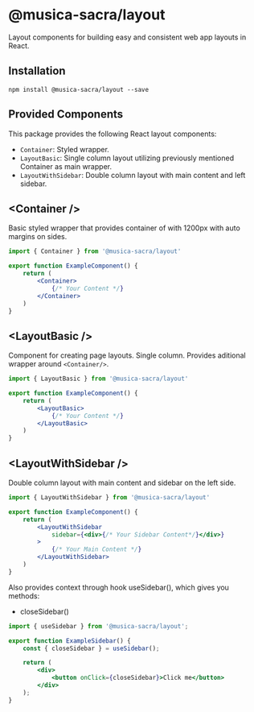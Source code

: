 # @musica-sacra/layout

Layout components for building easy and consistent web app layouts in React.

## Installation

`npm install @musica-sacra/layout --save`

## Provided Components

This package provides the following React layout components:

- `Container`: Styled wrapper. 
- `LayoutBasic`: Single column layout utilizing previously mentioned Container as main wrapper.
- `LayoutWithSidebar`: Double column layout with main content and left sidebar. 

## \<Container />

Basic styled wrapper that provides container of with 1200px with auto margins on sides.

```jsx
import { Container } from '@musica-sacra/layout'

export function ExampleComponent() {
    return (
        <Container>
            {/* Your Content */}
        </Container>
    )
}
```

## \<LayoutBasic />

Component for creating page layouts. Single column. Provides aditional wrapper around `<Container/>`.

```jsx
import { LayoutBasic } from '@musica-sacra/layout'

export function ExampleComponent() {
    return (
        <LayoutBasic>
            {/* Your Content */}
        </LayoutBasic>
    )
}
```

## \<LayoutWithSidebar />

Double column layout with main content and sidebar on the left side. 

```jsx
import { LayoutWithSidebar } from '@musica-sacra/layout'

export function ExampleComponent() {
    return (
        <LayoutWithSidebar
            sidebar={<div>{/* Your Sidebar Content*/}</div>}
        >
            {/* Your Main Content */}
        </LayoutWithSidebar>
    )
}
```

Also provides context through hook useSidebar(), which gives you methods:
- closeSidebar()

```jsx
import { useSidebar } from '@musica-sacra/layout';

export function ExampleSidebar() {
    const { closeSidebar } = useSidebar();

    return (
        <div>
            <button onClick={closeSidebar}>Click me</button>
        </div>
    );
}
```
